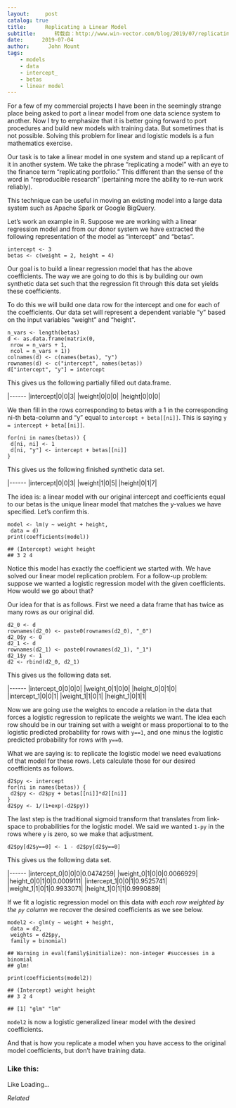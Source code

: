 ```yaml
---
layout:     post
catalog: true
title:      Replicating a Linear Model
subtitle:      转载自：http://www.win-vector.com/blog/2019/07/replicating-a-linear-model/
date:      2019-07-04
author:      John Mount
tags:
    - models
    - data
    - intercept_
    - betas
    - linear model
---
```


For a few of my commercial projects I have been in the seemingly strange place being asked to port a linear model from one data science system to another. Now I try to emphasize that it is better going forward to port procedures and build new models with training data. But sometimes that is not possible. Solving this problem for linear and logistic models is a fun mathematics exercise.


Our task is to take a linear model in one system and stand up a replicant of it in another system. We take the phrase “replicating a model” with an eye to the finance term “replicating portfolio.” This different than the sense of the word in “reproducible research” (pertaining more the ability to re-run work reliably).


This technique can be useful in moving an existing model into a large data system such as Apache Spark or Google BigQuery.

Let’s work an example in R. Suppose we are working with a linear regression model and from our donor system we have extracted the following representation of the model as “intercept” and “betas”.

```
intercept <- 3
betas <- c(weight = 2, height = 4)
```

Our goal is to build a linear regression model that has the above coefficients. The way we are going to do this is by building our own synthetic data set such that the regression fit through this data set yields these coefficients.

To do this we will build one data row for the intercept and one for each of the coefficients. Our data set will represent a dependent variable “y” based on the input variables “weight” and “height”.

```
n_vars <- length(betas)
d <- as.data.frame(matrix(0,
 nrow = n_vars + 1,
 ncol = n_vars + 1))
colnames(d) <- c(names(betas), "y")
rownames(d) <- c("intercept", names(betas))
d["intercept", "y"] = intercept
```

This gives us the following partially filled out data.frame.

|------
|intercept|0|0|3|
|weight|0|0|0|
|height|0|0|0|

We then fill in the rows corresponding to betas with a 1 in the corresponding ni-th beta-column and “y” equal to `intercept + beta[[ni]]`. This is saying `y = intercept + beta[[ni]]`.

```
for(ni in names(betas)) {
 d[ni, ni] <- 1
 d[ni, "y"] <- intercept + betas[[ni]]
}
```

This gives us the following finished synthetic data set.

|------
|intercept|0|0|3|
|weight|1|0|5|
|height|0|1|7|

The idea is: a linear model with our original intercept and coefficients equal to our betas is the unique linear model that matches the y-values we have specified. Let’s confirm this.

```
model <- lm(y ~ weight + height, 
 data = d)
print(coefficients(model))
```

```
## (Intercept) weight height 
## 3 2 4
```

Notice this model has exactly the coefficient we started with. We have solved our linear model replication problem. For a follow-up problem: suppose we wanted a logistic regression model with the given coefficients. How would we go about that?

Our idea for that is as follows. First we need a data frame that has twice as many rows as our original did.

```
d2_0 <- d
rownames(d2_0) <- paste0(rownames(d2_0), "_0")
d2_0$y <- 0
d2_1 <- d
rownames(d2_1) <- paste0(rownames(d2_1), "_1")
d2_1$y <- 1
d2 <- rbind(d2_0, d2_1)
```

This gives us the following data set.

|------
|intercept_0|0|0|0|
|weight_0|1|0|0|
|height_0|0|1|0|
|intercept_1|0|0|1|
|weight_1|1|0|1|
|height_1|0|1|1|

Now we are going use the weights to encode a relation in the data that forces a logistic regression to replicate the weights we want. The idea each row should be in our training set with a weight or mass proportional to to the logistic predicted probability for rows with `y==1`, and one minus the logistic predicted probability for rows with `y==0`.

What we are saying is: to replicate the logistic model we need evaluations of that model for these rows. Lets calculate those for our desired coefficients as follows.

```
d2$py <- intercept
for(ni in names(betas)) {
 d2$py <- d2$py + betas[[ni]]*d2[[ni]]
}
d2$py <- 1/(1+exp(-d2$py))
```

The last step is the traditional sigmoid transform that translates from link-space to probabilities for the logistic model. We said we wanted `1-py` in the rows where `y` is zero, so we make that adjustment.

```
d2$py[d2$y==0] <- 1 - d2$py[d2$y==0]
```

This gives us the following data set.

|------
|intercept_0|0|0|0|0.0474259|
|weight_0|1|0|0|0.0066929|
|height_0|0|1|0|0.0009111|
|intercept_1|0|0|1|0.9525741|
|weight_1|1|0|1|0.9933071|
|height_1|0|1|1|0.9990889|

If we fit a logistic regression model on this data *with each row weighted by the `py` column* we recover the desired coefficients as we see below.

```
model2 <- glm(y ~ weight + height,
 data = d2,
 weights = d2$py,
 family = binomial)
```

```
## Warning in eval(family$initialize): non-integer #successes in a binomial
## glm!
```

```
print(coefficients(model2))
```

```
## (Intercept) weight height 
## 3 2 4
```

```
## [1] "glm" "lm"
```

`model2` is now a logistic generalized linear model with the desired coefficients.

And that is how you replicate a model when you have access to the original model coefficients, but don’t have training data.

### Like this:

Like Loading...


*Related*

